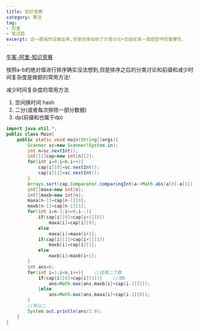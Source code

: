 ```yaml
---
title: 知识竞赛
category: 算法
tag:
- 阿里
- 笔试题
excerpt: 这一题虽然没做出来,但是也体会到了分类讨论+总结在某一类题型中的重要性.
---
```


[牛客-阿里-知识竞赛](https://www.nowcoder.com/questionTerminal/2a9089ea7e5b474fa8f688eae76bc050?answerType=1&f=discussion)

按照a-b的绝对值进行排序确实没法想到,但是排序之后的分类讨论和前缀和减少时间复杂度是做题的常用方法!

减少时间复杂度的常用方法

1. 空间换时间 hash
2. 二分(或者每次排除一部分数据)
3. dp(前缀和也属于dp)

```java
import java.util.*;
public class Main{
    public static void main(String[]args){
        Scanner sc=new Scanner(System.in);
        int n=sc.nextInt();
        int[][]cap=new int[n][2];
        for(int i=0;i<n;i++){
            cap[i][0]=sc.nextInt();
            cap[i][1]=sc.nextInt();
        }
        Arrays.sort(cap,Comparator.comparingInt(a->Math.abs(a[0]-a[1])));
        int[]maxa=new int[n];
        int[]maxb=new int[n];
        maxa[n-1]=cap[n-1][0];
        maxb[n-1]=cap[n-1][1];
        for(int i=n-2;i>=0;i--){
            if(cap[i][0]>cap[i+1][0])
                maxa[i]=cap[i][0];
            else
                maxa[i]=maxa[i+1];
            if(cap[i][1]>cap[i+1][1])
                maxb[i]=cap[i][1];
            else
                maxb[i]=maxb[i+1];
        }
        int ans=0;
        for(int i=1;i<n;i++){    //选第二个数
            if(cap[i][0]>cap[i][1]){    //用b
                ans=Math.max(ans,maxb[i]+cap[i-1][1]);
            }else
                ans=Math.max(ans,maxa[i]+cap[i-1][0]);
        }
        //除以二
        System.out.println(ans/2.0);
    }
}
```

